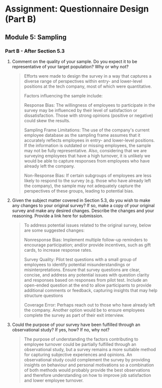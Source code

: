 # Assignment: Questionnaire Design (Part B)
## Module 5: Sampling

### Part B - After Section 5.3

1. Comment on the quality of your sample. Do you expect it to be representative of your target population? Why or why not?

   > Efforts were made to design the survey in a way that captures a diverse range of perspectives within entry- and lower-level positions at the tech company, most of which were quantitative.
   > 
   > Factors influencing the sample include:
   > 
   > Response Bias: The willingness of employees to participate in the survey may be influenced by their level of satisfaction or dissatisfaction. Those with strong opinions (positive or negative) could skew the results.
   > 
   > Sampling Frame Limitations: The use of the company's current employee database as the sampling frame assumes that it accurately reflects employees in entry- and lower-level positions. If the information is outdated or missing employees, the sample may not be fully representative. Also, considering that we are surveying employees that have a high turnover, it is unlikely we would be able to capture responses from employees who have already left the company.
   > 
   > Non-Response Bias: If certain subgroups of employees are less likely to respond to the survey (e.g. those who have already left the company), the sample may not adequately capture the perspectives of these groups, leading to potential bias.

2. Given the subject matter covered in Section 5.3, do you wish to make any changes to your original survey? If so, make a copy of your original survey and make any desired changes. Describe the changes and your reasoning. Provide a link here for submission.

   > To address potential issues related to the original survey, below are some suggested changes:
   > 
   > Nonresponse Bias: Implement multiple follow-up reminders to encourage participation; and/or provide incentives, such as gift cards, to increase response rates.
   > 
   > Survey Quality: Pilot test questions with a small group of employees to identify potential misunderstandings or misinterpretations. Ensure that survey questions are clear, concise, and address any potential issues with question clarity and responses based on responses from pilot test.
   > Include an open-ended question at the end to allow participants to provide additional comments or feedback, capturing insights that may help structure questions
   > 
   > Coverage Error: Perhaps reach out to those who have already left the company. Another option would be to ensure employees complete the survey as part of their exit interview.

3. Could the purpose of your survey have been fulfilled through an observational study? If yes, how? If no, why not?

   > The purpose of understanding the factors contributing to employee turnover could be partially fulfilled through an observational study, but a survey remains a more suitable method for capturing subjective experiences and opinions. An observational study could complement the survey by providing insights on behaviour and personal motivations so a combination of both methods would probably provide the best observations and therefore understanding on how to improve job satisfaction and lower employee turnover.